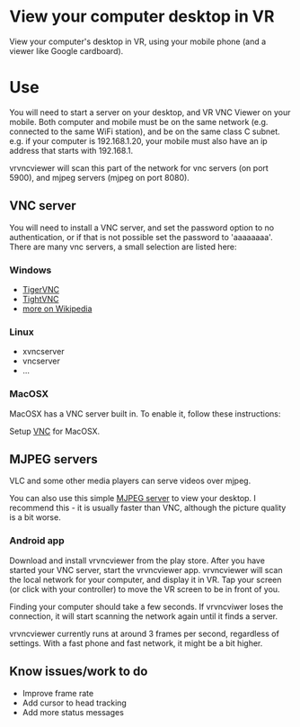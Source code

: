 # View your computer desktop in VR

View your computer's desktop in VR, using your mobile phone (and a viewer like Google cardboard).

# Use

You will need to start a server on your desktop, and VR VNC Viewer on your mobile.  Both computer and mobile must be on the same network (e.g. connected to the same WiFi station), and be on the same class C subnet.  e.g. if your computer is 192.168.1.20, your mobile must also have an ip address that starts with 192.168.1.

vrvncviewer will scan this part of the network for vnc servers (on port 5900), and mjpeg servers (mjpeg on port 8080).

## VNC server

You will need to install a VNC server, and set the password option to no authentication, or if that is not possible set the password to 'aaaaaaaa'.  There are many vnc servers, a small selection are listed here:

### Windows

* [TigerVNC](http://tigervnc.org/)
* [TightVNC](http://www.tightvnc.com/)
* [more on Wikipedia](https://en.wikipedia.org/wiki/Virtual_Network_Computing)

### Linux

* xvncserver
* vncserver
* ...

### MacOSX

MacOSX has a VNC server built in.  To enable it, follow these instructions:

Setup [VNC](https://www.dssw.co.uk/reference/vnc/index.html) for MacOSX.

## MJPEG servers

VLC and some other media players can serve videos over mjpeg.

You can also use this simple [MJPEG server](http://praeceptamachinae.com/resources/binaries/rtaVideoStreamer-demo.7z) to view your desktop.  I recommend this - it is usually faster than VNC, although the picture quality is a bit worse.

### Android app

Download and install vrvncviewer from the play store.  After you have started your VNC server, start the vrvncviewer app.  vrvncviewer will scan the local network for your computer, and display it in VR.  Tap your screen (or click with your controller) to move the VR screen to be in front of you.

Finding your computer should take a few seconds.  If vrvncviwer loses the connection, it will start scanning the network again until it finds a server.

vrvncviewer currently runs at around 3 frames per second, regardless of settings.  With a fast phone and fast network, it might be a bit higher.

## Know issues/work to do

* Improve frame rate
* Add cursor to head tracking
* Add more status messages
